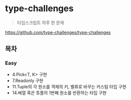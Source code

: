 # type-challenges

> 타입스크립트 하루 한 문제

https://github.com/type-challenges/type-challenges

## 목차

### Easy
- 4.Pick<T, K> 구현
- 7.Readonly<T> 구현
- 11.Tuple의 각 원소를 객체의 키, 밸류로 바꾸는 커스텀 타입 구현
- 14.배열 혹은 튜플의 1번째 원소를 반환하는 타입 구현
